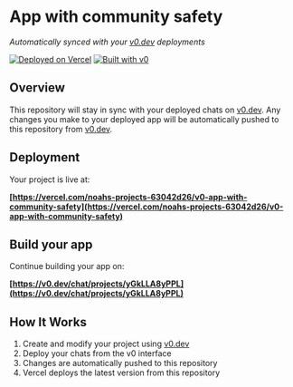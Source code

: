 # App with community safety

*Automatically synced with your [v0.dev](https://v0.dev) deployments*

[![Deployed on Vercel](https://img.shields.io/badge/Deployed%20on-Vercel-black?style=for-the-badge&logo=vercel)](https://vercel.com/noahs-projects-63042d26/v0-app-with-community-safety)
[![Built with v0](https://img.shields.io/badge/Built%20with-v0.dev-black?style=for-the-badge)](https://v0.dev/chat/projects/yGkLLA8yPPL)

## Overview

This repository will stay in sync with your deployed chats on [v0.dev](https://v0.dev).
Any changes you make to your deployed app will be automatically pushed to this repository from [v0.dev](https://v0.dev).

## Deployment

Your project is live at:

**[https://vercel.com/noahs-projects-63042d26/v0-app-with-community-safety](https://vercel.com/noahs-projects-63042d26/v0-app-with-community-safety)**

## Build your app

Continue building your app on:

**[https://v0.dev/chat/projects/yGkLLA8yPPL](https://v0.dev/chat/projects/yGkLLA8yPPL)**

## How It Works

1. Create and modify your project using [v0.dev](https://v0.dev)
2. Deploy your chats from the v0 interface
3. Changes are automatically pushed to this repository
4. Vercel deploys the latest version from this repository